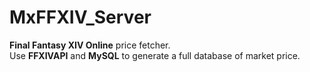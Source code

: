 # MxFFXIV_Server
**Final Fantasy XIV Online** price fetcher.<br>
Use **FFXIVAPI** and **MySQL** to generate a full database of market price.
 

